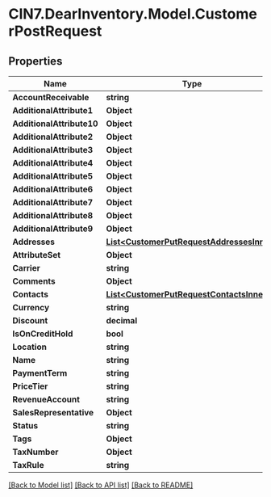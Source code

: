 # CIN7.DearInventory.Model.CustomerPostRequest

## Properties

| Name                      | Type                                                                                    | Description | Notes      |
| ------------------------- | --------------------------------------------------------------------------------------- | ----------- | ---------- |
| **AccountReceivable**     | **string**                                                                              |             | [optional] |
| **AdditionalAttribute1**  | **Object**                                                                              |             | [optional] |
| **AdditionalAttribute10** | **Object**                                                                              |             | [optional] |
| **AdditionalAttribute2**  | **Object**                                                                              |             | [optional] |
| **AdditionalAttribute3**  | **Object**                                                                              |             | [optional] |
| **AdditionalAttribute4**  | **Object**                                                                              |             | [optional] |
| **AdditionalAttribute5**  | **Object**                                                                              |             | [optional] |
| **AdditionalAttribute6**  | **Object**                                                                              |             | [optional] |
| **AdditionalAttribute7**  | **Object**                                                                              |             | [optional] |
| **AdditionalAttribute8**  | **Object**                                                                              |             | [optional] |
| **AdditionalAttribute9**  | **Object**                                                                              |             | [optional] |
| **Addresses**             | [**List&lt;CustomerPutRequestAddressesInner&gt;**](CustomerPutRequestAddressesInner.md) |             | [optional] |
| **AttributeSet**          | **Object**                                                                              |             | [optional] |
| **Carrier**               | **string**                                                                              |             | [optional] |
| **Comments**              | **Object**                                                                              |             | [optional] |
| **Contacts**              | [**List&lt;CustomerPutRequestContactsInner&gt;**](CustomerPutRequestContactsInner.md)   |             | [optional] |
| **Currency**              | **string**                                                                              |             | [optional] |
| **Discount**              | **decimal**                                                                             |             | [optional] |
| **IsOnCreditHold**        | **bool**                                                                                |             | [optional] |
| **Location**              | **string**                                                                              |             | [optional] |
| **Name**                  | **string**                                                                              |             | [optional] |
| **PaymentTerm**           | **string**                                                                              |             | [optional] |
| **PriceTier**             | **string**                                                                              |             | [optional] |
| **RevenueAccount**        | **string**                                                                              |             | [optional] |
| **SalesRepresentative**   | **Object**                                                                              |             | [optional] |
| **Status**                | **string**                                                                              |             | [optional] |
| **Tags**                  | **Object**                                                                              |             | [optional] |
| **TaxNumber**             | **Object**                                                                              |             | [optional] |
| **TaxRule**               | **string**                                                                              |             | [optional] |

[[Back to Model list]](../README.md#documentation-for-models) [[Back to API list]](../README.md#documentation-for-api-endpoints) [[Back to README]](../README.md)
